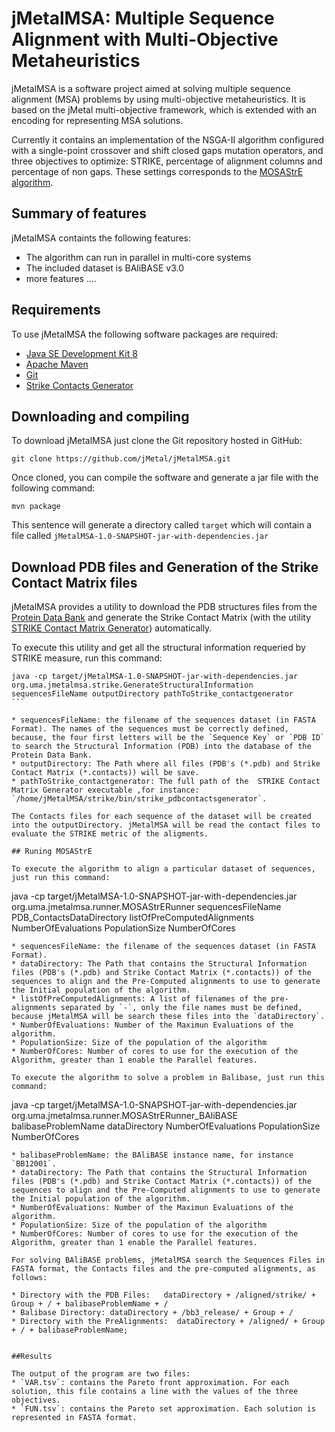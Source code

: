 # jMetalMSA: Multiple Sequence Alignment with Multi-Objective Metaheuristics
jMetalMSA is a software project aimed at solving multiple sequence alignment (MSA) problems by using multi-objective metaheuristics. It is based on the jMetal multi-objective framework, which is extended with an encoding for representing MSA solutions. 

Currently it contains an implementation of the NSGA-II algorithm configured with a single-point crossover and shift closed gaps mutation operators, and three objectives to optimize: STRIKE, percentage of alignment columns and percentage of non gaps. These settings corresponds to the [MOSAStrE algorithm](http://bioinformatics.oxfordjournals.org/content/early/2013/06/21/bioinformatics.btt360.abstract). 

## Summary of features
jMetalMSA containts the following features:
* The algorithm can run in parallel in multi-core systems
* The included dataset is BAliBASE v3.0
* more features ....

## Requirements
To use jMetalMSA the following software packages are required:
* [Java SE Development Kit 8](http://www.oracle.com/technetwork/java/javase/downloads/jdk8-downloads-2133151.html?ssSourceSiteId=otnes)
* [Apache Maven](https://maven.apache.org/)
* [Git](https://git-scm.com/)
* [Strike Contacts Generator](https://github.com/cristianzambrano/strikeContactGenerator)

## Downloading and compiling
To download jMetalMSA just clone the Git repository hosted in GitHub:
```
git clone https://github.com/jMetal/jMetalMSA.git
```
Once cloned, you can compile the software and generate a jar file with the following command:
```
mvn package
```
This sentence will generate a directory called `target` which will contain a file called `jMetalMSA-1.0-SNAPSHOT-jar-with-dependencies.jar`

## Download PDB files and Generation of the Strike Contact Matrix files

jMetalMSA provides a utility to download the PDB structures files from the [Protein Data Bank](http://www.rcsb.org) and generate the Strike Contact Matrix (with the utility [STRIKE Contact Matrix Generator](https://github.com/cristianzambrano/strikeContactGenerator)) automatically. 

To execute this utility and get all the structural information requeried by STRIKE measure, run this command:

````
java -cp target/jMetalMSA-1.0-SNAPSHOT-jar-with-dependencies.jar org.uma.jmetalmsa.strike.GenerateStructuralInformation sequencesFileName outputDirectory pathToStrike_contactgenerator
```

* sequencesFileName: the filename of the sequences dataset (in FASTA Format). The names of the sequences must be correctly defined, because, the four first letters will be the `Sequence Key` or `PDB ID` to search the Structural Information (PDB) into the database of the Protein Data Bank.
* outputDirectory: The Path where all files (PDB's (*.pdb) and Strike Contact Matrix (*.contacts)) will be save.
* pathToStrike_contactgenerator: The full path of the  STRIKE Contact Matrix Generator executable ,for instance: `/home/jMetalMSA/strike/bin/strike_pdbcontactsgenerator`.

The Contacts files for each sequence of the dataset will be created into the outputDirectory. jMetalMSA will be read the contact files to evaluate the STRIKE metric of the aligments. 

## Runing MOSAStrE

To execute the algorithm to align a particular dataset of sequences, just run this command:

````
java -cp target/jMetalMSA-1.0-SNAPSHOT-jar-with-dependencies.jar org.uma.jmetalmsa.runner.MOSAStrERunner sequencesFileName PDB_ContactsDataDirectory listOfPreComputedAlignments NumberOfEvaluations PopulationSize NumberOfCores
```
* sequencesFileName: the filename of the sequences dataset (in FASTA Format).
* dataDirectory: The Path that contains the Structural Information files (PDB's (*.pdb) and Strike Contact Matrix (*.contacts)) of the sequences to align and the Pre-Computed alignments to use to generate the Initial population of the algorithm.  
* listOfPreComputedAlignments: A list of filenames of the pre-alignments separated by `-`, only the file names must be defined, because jMetalMSA will be search these files into the `dataDirectory`.
* NumberOfEvaluations: Number of the Maximun Evaluations of the algorithm.
* PopulationSize: Size of the population of the algorithm
* NumberOfCores: Number of cores to use for the execution of the Algorithm, greater than 1 enable the Parallel features.

To execute the algorithm to solve a problem in Balibase, just run this command:

````
java -cp target/jMetalMSA-1.0-SNAPSHOT-jar-with-dependencies.jar org.uma.jmetalmsa.runner.MOSAStrERunner_BAliBASE balibaseProblemName dataDirectory NumberOfEvaluations PopulationSize NumberOfCores
```
* balibaseProblemName: the BAliBASE instance name, for instance `BB12001`. 
* dataDirectory: The Path that contains the Structural Information files (PDB's (*.pdb) and Strike Contact Matrix (*.contacts)) of the sequences to align and the Pre-Computed alignments to use to generate the Initial population of the algorithm.  
* NumberOfEvaluations: Number of the Maximun Evaluations of the algorithm.
* PopulationSize: Size of the population of the algorithm
* NumberOfCores: Number of cores to use for the execution of the Algorithm, greater than 1 enable the Parallel features.

For solving BAliBASE problems, jMetalMSA search the Sequences Files in FASTA format, the Contacts files and the pre-computed alignments, as follows:

* Directory with the PDB Files:   dataDirectory + /aligned/strike/ + Group + / + balibaseProblemName + /
* Balibase Directory: dataDirectory + /bb3_release/ + Group + /
* Directory with the PreAlignments:  dataDirectory + /aligned/ + Group + / + balibaseProblemName;


##Results 

The output of the program are two files:
* `VAR.tsv`: contains the Pareto front approximation. For each solution, this file contains a line with the values of the three objectives.
* `FUN.tsv`: contains the Pareto set approximation. Each solution is represented in FASTA format.
